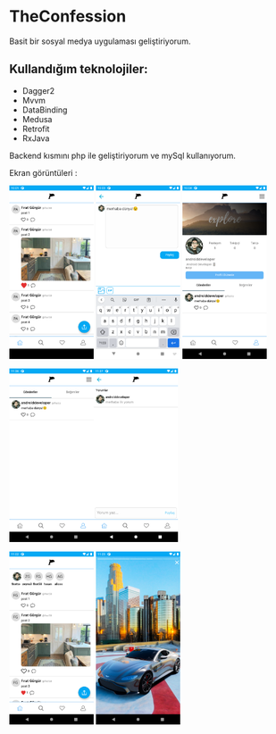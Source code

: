 # TheConfession

Basit bir sosyal medya uygulaması geliştiriyorum.

## Kullandığım teknolojiler:

- Dagger2
- Mvvm
- DataBinding
- Medusa
- Retrofit
- RxJava

Backend kısmını php ile geliştiriyorum ve mySql kullanıyorum.

Ekran görüntüleri :

<img src="https://github.com/FiratGURGUR/TheConfession/blob/master/screens/img1.png" width="30%">  <img src="https://github.com/FiratGURGUR/TheConfession/blob/master/screens/img2.png" width="30%">  <img src="https://github.com/FiratGURGUR/TheConfession/blob/master/screens/img3.png" width="30%">
 
 <img src="https://github.com/FiratGURGUR/TheConfession/blob/master/screens/img4.png" width="30%"><img src="https://github.com/FiratGURGUR/TheConfession/blob/master/screens/img5.png" width="30%">
 
 <img src="https://github.com/FiratGURGUR/TheConfession/blob/master/screens/img6.png" width="30%"> <img src="https://github.com/FiratGURGUR/TheConfession/blob/master/screens/img7.png" width="30%">
